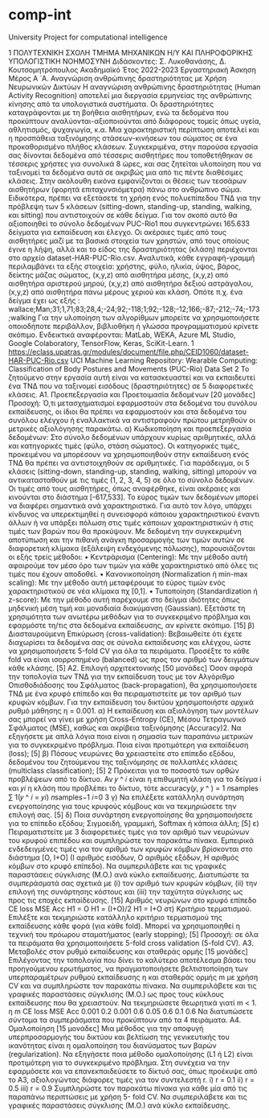 # comp-int
University Project for computational intelligence

1
ΠΟΛΥΤΕΧΝΙΚΗ ΣΧΟΛΗ
ΤΜΗΜΑ ΜΗΧΑΝΙΚΩΝ Η/Υ ΚΑΙ
ΠΛΗΡΟΦΟΡΙΚΗΣ
ΥΠΟΛΟΓΙΣΤΙΚΗ ΝΟΗΜΟΣΥΝΗ
Διδάσκοντες: Σ. Λυκοθανάσης, Δ. Κουτσομητρόπουλος
Ακαδημαϊκό Έτος 2022-2023
Εργαστηριακή Άσκηση
Μέρος Α ́
A. Αναγνώριση ανθρώπινης δραστηριότητας με Χρήση Νευρωνικών Δικτύων
Η αναγνώριση ανθρώπινης δραστηριότητας (Human Activity Recognition) αποτελεί μια
διεργασία ερμηνείας της ανθρώπινης κίνησης από τα υπολογιστικά συστήματα. Οι
δραστηριότητες καταγράφονται με τη βοήθεια αισθητήρων, ενώ τα δεδομένα που προκύπτουν
αναλύονται-αξιοποιούνται από διάφορους τομείς όπως υγεία, αθλητισμός, ψυχαγωγία, κ.α.
Μια χαρακτηριστική περίπτωση αποτελεί και η προσπάθεια ταξινόμησης στάσεων-κινήσεων
του σώματος σε ένα προκαθορισμένο πλήθος κλάσεων. Συγκεκριμένα, στην παρούσα εργασία
σας δίνονται δεδομένα από τέσσερις αισθητήρες που τοποθετήθηκαν σε τέσσερις χρήστες για
συνολικά 8 ώρες, και σας ζητείται υλοποίηση που να ταξινομεί τα δεδομένα αυτά σε ακριβώς
μια από τις πέντε διαθέσιμες κλάσεις. Στην ακόλουθη εικόνα εμφανίζονται οι θέσεις των
τεσσάρων αισθητήρων (φορητά επιταχυνσιόμετρα) πάνω στο ανθρώπινο σώμα.
Ειδικότερα, πρέπει να εξετάσετε τη χρήση ενός πολυεπίπεδου ΤΝΔ για την πρόβλεψη των
5 κλάσεων (sitting-down, standing-up, standing, walking, και sitting) που αντιστοιχούν σε κάθε
δείγμα. Για τον σκοπό αυτό θα αξιοποιηθεί το σύνολο δεδομένων PUC-Rio1 που συγκεντρώνει
165.633 δείγματα για εκπαίδευση και έλεγχο. Οι ακέραιες τιμές από τους αισθητήρες μαζί με
τα βασικά στοιχεία των χρηστών, από τους οποίους έγινε η λήψη, αλλά και το είδος της
δραστηριότητας (κλάση) περιέχονται στο αρχείο dataset-HAR-PUC-Rio.csv.
Αναλυτικά, κάθε εγγραφή-γραμμή περιλαμβάνει τα εξής στοιχεία: χρήστης, φύλο, ηλικία,
ύψος, βάρος, δείκτης μάζας σώματος, (x,y,z) από αισθητήρα μέσης, (x,y,z) από αισθητήρα
αριστερού μηρού, (x,y,z) από αισθητήρα δεξιού αστράγαλου, (x,y,z) από αισθητήρα πάνω
μέρους χεριού και κλάση. Οπότε π.χ. ένα δείγμα έχει ως εξής :
wallace;Man;31;1,71;83;28,4;-24;92;-118;1;92;-128;-12;166;-87;-212;-74;-173;walking
Για την υλοποίηση των αλγορίθμων μπορείτε να χρησιμοποιήσετε οποιοδήποτε
περιβάλλον, βιβλιοθήκη ή γλώσσα προγραμματισμού κρίνετε σκόπιμο. Ενδεικτικά
αναφέρονται: MatLab, WEKA, Azure ML Studio, Google Colaboratory, TensorFlow, Keras,
SciKit-Learn.
1 https://eclass.upatras.gr/modules/document/file.php/CEID1060/dataset-HAR-PUC-Rio.csv
UCI Machine Learning Repository: Wearable Computing: Classification of Body Postures and
Movements (PUC-Rio) Data Set
2
Το ζητούμενο στην εργασία αυτή είναι να κατασκευαστεί και να εκπαιδευτεί ένα ΤΝΔ που
να ταξινομεί εισόδους (δραστηριότητες) σε 5 διαφορετικές κλάσεις.
Α1. Προεπεξεργασία και Προετοιμασία δεδομένων [20 μονάδες]
Προσοχή: Ό,τι μετασχηματισμοί εφαρμοστούν στα δεδομένα του συνόλου εκπαίδευσης, οι ίδιοι
θα πρέπει να εφαρμοστούν και στα δεδομένα του συνόλου ελέγχου ή εναλλακτικά να
αντιστραφούν πρώτου μετρηθούν οι μετρικές αξιολόγησης παρακάτω.
α) Κωδικοποίηση και προεπεξεργασία δεδομένων: Στο σύνολο δεδομένων υπάρχουν κυρίως
αριθμητικές, αλλά και κατηγορικές τιμές (φύλο, στάση σώματος). Οι κατηγορικές τιμές,
προκειμένου να μπορέσουν να χρησιμοποιηθούν στην εκπαίδευση ενός ΤΝΔ θα πρέπει να
αντιστοιχηθούν σε αριθμητικές. Για παράδειγμα, οι 5 κλάσεις (sitting-down, standing-up,
standing, walking, sitting) μπορούν να αντικατασταθούν με τις τιμές (1, 2, 3, 4, 5) σε όλο το
σύνολο δεδομένων. Οι τιμές από τους αισθητήρες, όπως αναφέρθηκε, είναι ακέραιες και
κινούνται στο διάστημα [-617,533]. Το εύρος τιμών των δεδομένων μπορεί να διαφέρει
σημαντικά ανά χαρακτηριστικό. Για αυτό τον λόγο, υπάρχει κίνδυνος να υπερεκτιμηθεί η
συνεισφορά κάποιου χαρακτηριστικού έναντι άλλων ή να υπάρξει πόλωση στις τιμές κάποιων
χαρακτηριστικών ή στις τιμές των βαρών που θα προκύψουν. Με δεδομένη την συγκεκριμένη
αποτύπωση και την πιθανή ανάγκη προσαρμογής των τιμών αυτών σε διαφορετική κλίμακα
(εξάλειψη ενδεχόμενης πόλωσης), παρουσιάζονται οι εξής τρείς μέθοδοι:
• Κεντράρισμα (Centering): Με την μέθοδο αυτή αφαιρούμε τον μέσο όρο των τιμών για
κάθε χαρακτηριστικό από όλες τις τιμές που έχουν αποδοθεί.
• Κανονικοποίηση (Normalization ή min-max scaling): Με την μέθοδο αυτή
μεταφέρουμε το εύρος τιμών ενός χαρακτηριστικού σε νέα κλίμακα πχ [0,1].
• Τυποποίηση (Standardization ή z-score): Με την μέθοδο αυτή παρέχουμε στο δείγμα
ιδιότητες όπως μηδενική μέση τιμή και μοναδιαία διακύμανση (Gaussian).
Εξετάστε τη χρησιμότητα των ανωτέρω μεθόδων για το συγκεκριμένο πρόβλημα και
εφαρμόστε τη/τις στα δεδομένα εκπαίδευσης, αν κρίνετε σκόπιμο. [15]
β) Διασταυρούμενη Επικύρωση (cross-validation): Βεβαιωθείτε ότι έχετε διαχωρίσει τα
δεδομένα σας σε σύνολα εκπαίδευσης και ελέγχου, ώστε να χρησιμοποιήσετε 5-fold CV για
όλα τα πειράματα. Προσέξτε το κάθε fold να είναι ισορροπημένο (balanced) ως προς τον αριθμό
των δειγμάτων κάθε κλάσης. [5]
Α2. Επιλογή αρχιτεκτονικής [50 μονάδες]
Όσον αφορά την τοπολογία των ΤΝΔ για την εκπαίδευση τους με τον Αλγόριθμο
Οπισθοδιάδοσης του Σφάλματος (back-propagation), θα χρησιμοποιήσετε ΤΝΔ με ένα κρυφό
επίπεδο και θα πειραματιστείτε με τον αριθμό των κρυφών κόμβων. Για την εκπαίδευση του
δικτύου χρησιμοποιήστε αρχικά ρυθμό μάθησης η = 0.001.
α) Η εκπαίδευση και αξιολόγηση των μοντέλων σας μπορεί να γίνει με χρήση Cross-Entropy
(CE), Μέσου Τετραγωνικό Σφάλματος (MSE), καθώς και ακρίβεια ταξινόμησης (Accuracy)2.
Να εξηγήσετε με απλά λόγια ποια είναι η σημασία των παραπάνω μετρικών για το
συγκεκριμένο πρόβλημα. Ποια είναι προτιμότερη για εκπαίδευση (loss); [5]
β) Πόσους νευρώνες θα χρειαστείτε στο επίπεδο εξόδου, δεδομένου του ζητούμενου της
ταξινόμησης σε πολλαπλές κλάσεις (multiclass classification); [5]
2 Πρόκειται για το ποσοστό των ορθών προβλέψεων από το δίκτυο. Αν 𝑦
^
𝑖 είναι η επιθυμητή κλάση για το δείγμα i και 𝑦𝑖 η
κλάση που προβλέπει το δίκτυο, τότε accuracy(𝑦, 𝑦
^
) = 1
𝑛samples
∑ 1(𝑦
^
𝑖 = 𝑦𝑖)
𝑛samples−1
𝑖=0
3
γ) Να επιλέξετε κατάλληλη συνάρτηση ενεργοποίησης για τους κρυφούς κόμβους και να
τεκμηριώσετε την επιλογή σας. [5]
δ) Ποια συνάρτηση ενεργοποίησης θα χρησιμοποιήσετε για το επίπεδο εξόδου; Σιγμοειδή,
γραμμική, Softmax ή κάποια άλλη; [5]
ε) Πειραματιστείτε με 3 διαφορετικές τιμές για τον αριθμό των νευρώνων του κρυφού επιπέδου
και συμπληρώστε τον παρακάτω πίνακα. Εμπειρικά ενδεδειγμένες τιμές για τον αριθμό των
κρυφών κόμβων βρίσκονται στο διάστημα [Ο, Ι+Ο] (Ι αριθμός εισόδων, Ο αριθμός εξόδων, Η
αριθμός κόμβων στο κρυφό επίπεδο). Να συμπεριλάβετε και τις γραφικές παραστάσεις
σύγκλισης (Μ.Ο.) ανά κύκλο εκπαίδευσης. Διατυπώστε τα συμπεράσματά σας σχετικά με (i)
τον αριθμό των κρυφών κόμβων, (ii) την επιλογή της συνάρτησης κόστους και (iii) την
ταχύτητα σύγκλισης ως προς τις εποχές εκπαίδευσης. [15]
Αριθμός νευρώνων
στο κρυφό επίπεδο
CE loss ΜSE Acc
Η1 = Ο
Η1 = (Ι+Ο)/2
Η1 = Ι+Ο
στ) Κριτήριο τερματισμού. Επιλέξτε και τεκμηριώστε κατάλληλο κριτήριο τερματισμού της
εκπαίδευσης κάθε φορά (για κάθε fold). Μπορεί να χρησιμοποιηθεί η τεχνική του πρόωρου
σταματήματος (early stopping); [5]
Προσοχή: σε όλα τα πειράματα θα χρησιμοποιήσετε 5-fold cross validation (5-fold CV).
Α3. Μεταβολές στον ρυθμό εκπαίδευσης και σταθεράς ορμής [15 μονάδες]
Επιλέγοντας την τοπολογία που δίνει το καλύτερο αποτέλεσμα βάσει του προηγούμενου
ερωτήματος, να πραγματοποιήσετε βελτιστοποίηση των υπερπαραμέτρων ρυθμού
εκπαίδευσης η και σταθεράς ορμής m με χρήση CV και να συμπληρώστε τον παρακάτω πίνακα.
Να συμπεριλάβετε και τις γραφικές παραστάσεις σύγκλισης (Μ.Ο.) ως προς τους κύκλους
εκπαίδευσης που θα χρειαστούν. Να τεκμηριώσετε θεωρητικά γιατί m < 1.
η m CE loss ΜSE Acc
0.001 0.2
0.001 0.6
0.05 0.6
0.1 0.6
Να διατυπώσετε σύντομα τα συμπεράσματα που προκύπτουν από τα 4 πειράματα.
Α4. Ομαλοποίηση [15 μονάδες]
Μια μέθοδος για την αποφυγή υπερπροσαρμογής του δικτύου και βελτίωση της γενικευτικής
του ικανότητας είναι η ομαλοποίηση του διανύσματος των βαρών (regularization). Να
εξηγήσετε ποια μέθοδο ομαλοποίησης (L1 ή L2) είναι προτιμότερη για το συγκεκριμένο
πρόβλημα. Στη συνέχεια να την εφαρμόσετε και να επανεκπαιδεύσετε το δίκτυό σας, όπως
προέκυψε από το Α3, αξιολογώντας διάφορες τιμές για τον συντελεστή r.
i) r = 0.1 ii) r = 0.5 iii) r = 0.9
Συμπληρώστε τον παρακάτω πίνακα για κάθε μία από τις παραπάνω περιπτώσεις με χρήση 5-
fold CV. Να συμπεριλάβετε και τις γραφικές παραστάσεις σύγκλισης (Μ.Ο.) ανά κύκλο
εκπαίδευσης.
